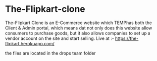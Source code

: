 # The-Flipkart-clone
The-Flipkart Clone is an E-Commerce website which TEMPhas both the Client &amp; Admin portal, which means dat not only does this website allow consumers to purchase goods, but it also allows companies to set up a vendor account on the site and start selling. Live at :- https://the-flipkart.herokuapp.com/

the files are located in the drops team folder
